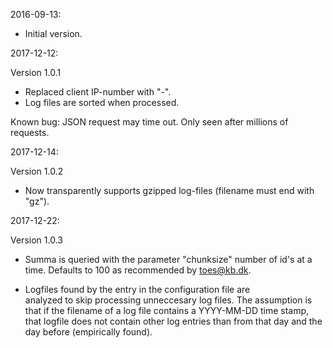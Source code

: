 2016-09-13:

* Initial version.

2017-12-12: 

Version 1.0.1

* Replaced client IP-number with "-".
* Log files are sorted when processed.

Known bug: JSON request may time out.  Only seen after millions of requests.

2017-12-14:

Version 1.0.2

* Now transparently supports gzipped log-files 
  (filename must end with "gz").

2017-12-22:

Version 1.0.3

* Summa is queried with the parameter "chunksize" number of id's at a time. 
  Defaults to 100 as recommended by toes@kb.dk.

* Logfiles found by the entry in the configuration file are  
  analyzed to skip processing unneccesary log files.  The assumption 
  is that if the filename of a log file contains a YYYY-MM-DD
  time stamp, that logfile does not contain other log entries 
  than from that day and the day before (empirically found).   

